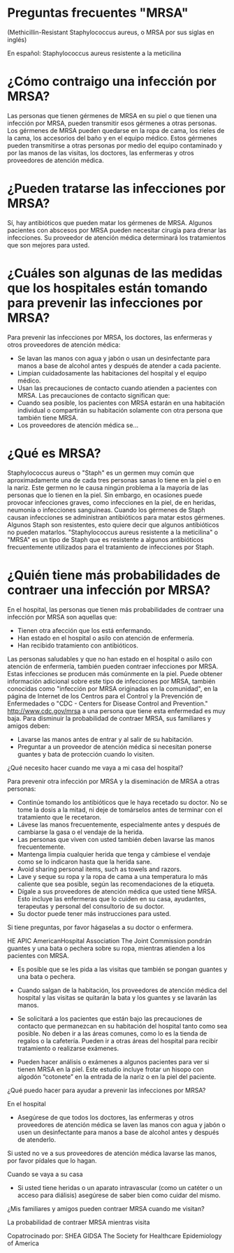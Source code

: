 # Preguntas frecuentes "MRSA"

(Methicillin-Resistant Staphylococcus aureus, o MRSA por sus siglas en inglés)

En español: Staphylococcus aureus resistente a la meticilina

# ¿Cómo contraigo una infección por MRSA?

Las personas que tienen gérmenes de MRSA en su piel o que tienen una infección por MRSA, pueden transmitir esos gérmenes a otras personas. Los gérmenes de MRSA pueden quedarse en la ropa de cama, los rieles de la cama, los accesorios del baño y en el equipo médico. Estos gérmenes pueden transmitirse a otras personas por medio del equipo contaminado y por las manos de las visitas, los doctores, las enfermeras y otros proveedores de atención médica.

# ¿Pueden tratarse las infecciones por MRSA?

Sí, hay antibióticos que pueden matar los gérmenes de MRSA. Algunos pacientes con abscesos por MRSA pueden necesitar cirugía para drenar las infecciones. Su proveedor de atención médica determinará los tratamientos que son mejores para usted.

# ¿Cuáles son algunas de las medidas que los hospitales están tomando para prevenir las infecciones por MRSA?

Para prevenir las infecciones por MRSA, los doctores, las enfermeras y otros proveedores de atención médica:

- Se lavan las manos con agua y jabón o usan un desinfectante para manos a base de alcohol antes y después de atender a cada paciente.
- Limpian cuidadosamente las habitaciones del hospital y el equipo médico.
- Usan las precauciones de contacto cuando atienden a pacientes con MRSA. Las precauciones de contacto significan que:
- Cuando sea posible, los pacientes con MRSA estarán en una habitación individual o compartirán su habitación solamente con otra persona que también tiene MRSA.
- Los proveedores de atención médica se...

# ¿Qué es MRSA?

Staphylococcus aureus o "Staph" es un germen muy común que aproximadamente una de cada tres personas sanas lo tiene en la piel o en la nariz. Este germen no le causa ningún problema a la mayoría de las personas que lo tienen en la piel. Sin embargo, en ocasiones puede provocar infecciones graves, como infecciones en la piel, de en heridas, neumonía o infecciones sanguíneas. Cuando los gérmenes de Staph causan infecciones se administran antibióticos para matar estos gérmenes. Algunos Staph son resistentes, esto quiere decir que algunos antibióticos no pueden matarlos. "Staphylococcus aureus resistente a la meticilina" o "MRSA" es un tipo de Staph que es resistente a algunos antibióticos frecuentemente utilizados para el tratamiento de infecciones por Staph.

# ¿Quién tiene más probabilidades de contraer una infección por MRSA?

En el hospital, las personas que tienen más probabilidades de contraer una infección por MRSA son aquellas que:

- Tienen otra afección que los está enfermando.
- Han estado en el hospital o asilo con atención de enfermería.
- Han recibido tratamiento con antibióticos.

Las personas saludables y que no han estado en el hospital o asilo con atención de enfermería, también pueden contraer infecciones por MRSA. Estas infecciones se producen más comúnmente en la piel. Puede obtener información adicional sobre este tipo de infecciones por MRSA, también conocidas como "infección por MRSA originadas en la comunidad", en la página de Internet de los Centros para el Control y la Prevención de Enfermedades o "CDC - Centers for Disease Control and Prevention." http://www.cdc.gov/mrsa
a una persona que tiene esta enfermedad es muy baja. Para disminuir la probabilidad de contraer MRSA, sus familiares y amigos deben:

- Lavarse las manos antes de entrar y al salir de su habitación.
- Preguntar a un proveedor de atención médica si necesitan ponerse guantes y bata de protección cuando lo visiten.

¿Qué necesito hacer cuando me vaya a mi casa del hospital?

Para prevenir otra infección por MRSA y la diseminación de MRSA a otras personas:

- Continúe tomando los antibióticos que le haya recetado su doctor. No se tome la dosis a la mitad, ni deje de tomárselos antes de terminar con el tratamiento que le recetaron.
- Lávese las manos frecuentemente, especialmente antes y después de cambiarse la gasa o el vendaje de la herida.
- Las personas que viven con usted también deben lavarse las manos frecuentemente.
- Mantenga limpia cualquier herida que tenga y cámbiese el vendaje como se lo indicaron hasta que la herida sane.
- Avoid sharing personal items, such as towels and razors.
- Lave y seque su ropa y la ropa de cama a una temperatura lo más caliente que sea posible, según las recomendaciones de la etiqueta.
- Dígale a sus proveedores de atención médica que usted tiene MRSA. Esto incluye las enfermeras que lo cuiden en su casa, ayudantes, terapeutas y personal del consultorio de su doctor.
- Su doctor puede tener más instrucciones para usted.

Si tiene preguntas, por favor hágaselas a su doctor o enfermera.

HE APIC AmericanHospital Association The Joint Commission pondrán guantes y una bata o pechera sobre su ropa, mientras atienden a los pacientes con MRSA.

- Es posible que se les pida a las visitas que también se pongan guantes y una bata o pechera.
- Cuando salgan de la habitación, los proveedores de atención médica del hospital y las visitas se quitarán la bata y los guantes y se lavarán las manos.
- Se solicitará a los pacientes que están bajo las precauciones de contacto que permanezcan en su habitación del hospital tanto como sea posible. No deben ir a las áreas comunes, como lo es la tienda de regalos o la cafetería. Pueden ir a otras áreas del hospital para recibir tratamiento o realizarse exámenes.

- Pueden hacer análisis o exámenes a algunos pacientes para ver si tienen MRSA en la piel. Este estudio incluye frotar un hisopo con algodón “cotonete” en la entrada de la nariz o en la piel del paciente.

¿Qué puedo hacer para ayudar a prevenir las infecciones por MRSA?

En el hospital

- Asegúrese de que todos los doctores, las enfermeras y otros proveedores de atención médica se laven las manos con agua y jabón o usen un desinfectante para manos a base de alcohol antes y después de atenderlo.

Si usted no ve a sus proveedores de atención médica lavarse las manos, por favor pídales que lo hagan.

Cuando se vaya a su casa

- Si usted tiene heridas o un aparato intravascular (como un catéter o un acceso para diálisis) asegúrese de saber bien como cuidar del mismo.

¿Mis familiares y amigos pueden contraer MRSA cuando me visitan?

La probabilidad de contraer MRSA mientras visita

Copatrocinado por: SHEA GIDSA The Society for Healthcare Epidemiology of America